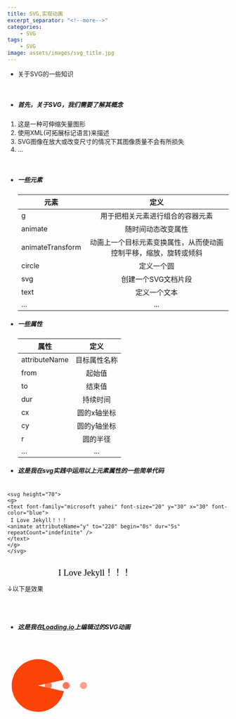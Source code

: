 ```yaml
---
title: SVG,实现动画
excerpt_separator: "<!--more-->"
categories:
    - SVG
tags:
    - SVG
image: assets/images/svg_title.jpg    
---
```

+ 关于SVG的一些知识
<!--more-->
<br>

 + ##### 首先，关于SVG，我们需要了解其概念
 1. 这是一种可伸缩矢量图形
 2. 使用XML(可拓展标记语言)来描述
 3. SVG图像在放大或改变尺寸的情况下其图像质量不会有所损失
 4. ...
<br>
 
 + ##### 一些元素
 
    |元素|定义|
    |---|:---:|
    |g|用于把相关元素进行组合的容器元素|
    |animate|随时间动态改变属性|
    |animateTransform|动画上一个目标元素变换属性，从而使动画控制平移，缩放，旋转或倾斜|
    |circle|定义一个圆|
    |svg|创建一个SVG文档片段|
    |text|定义一个文本|
    |...|...|

+ ##### 一些属性


    |属性|定义|
    |---|:---:|
    |attributeName|目标属性名称|
    |from|起始值|
    |to|结束值|
    |dur|持续时间|
    |cx|圆的x轴坐标|
    |cy|圆的y轴坐标|
    |r|圆的半径|
    |...|...|

+ ##### 这是我在svg实践中运用以上元素属性的一些简单代码

```

<svg height="70">
<g> 
<text font-family="microsoft yahei" font-size="20" y="30" x="30" font-color="blue">
 I Love Jekyll！！！
<animate attributeName="y" to="220" begin="0s" dur="5s"  repeatCount="indefinite" />
</text>
</g>
</svg>

```

↓以下是效果
<svg height="70">
  <g> 
<text font-family="microsoft yahei" font-size="20" y="30" x="30" font-color="blue">
 I Love Jekyll！！！
<animate attributeName="y" to="220" begin="0s" dur="5s"  repeatCount="indefinite" />
</text>
  </g>
</svg>   

<br>
<br>

+ ##### 这是我在[Loading.io](https://loading.io/#)上编辑过的SVG动画
<svg width="200px"  height="200px"  xmlns="http://www.w3.org/2000/svg" viewBox="0 0 100 100" preserveAspectRatio="xMidYMid" class="lds-pacman" style="background: none;">
<g ng-attr-style="display:{{config.showBean}}" style="display:block"><circle cx="79.9238" cy="50" r="4" ng-attr-fill="{{config.c2}}" fill="#ff765c"><animate attributeName="cx" calcMode="linear" values="95;35" keyTimes="0;1" dur="1" begin="-0.67s" repeatCount="indefinite"></animate><animate attributeName="fill-opacity" calcMode="linear" values="0;1;1" keyTimes="0;0.2;1" dur="1" begin="-0.67s" repeatCount="indefinite"></animate></circle><circle cx="40.3238" cy="50" r="4" ng-attr-fill="{{config.c2}}" fill="#ff765c"><animate attributeName="cx" calcMode="linear" values="95;35" keyTimes="0;1" dur="1" begin="-0.33s" repeatCount="indefinite"></animate><animate attributeName="fill-opacity" calcMode="linear" values="0;1;1" keyTimes="0;0.2;1" dur="1" begin="-0.33s" repeatCount="indefinite"></animate></circle><circle cx="60.1238" cy="50" r="4" ng-attr-fill="{{config.c2}}" fill="#ff765c"><animate attributeName="cx" calcMode="linear" values="95;35" keyTimes="0;1" dur="1" begin="0s" repeatCount="indefinite"></animate><animate attributeName="fill-opacity" calcMode="linear" values="0;1;1" keyTimes="0;0.2;1" dur="1" begin="0s" repeatCount="indefinite"></animate></circle></g><g ng-attr-transform="translate({{config.showBeanOffset}} 0)" transform="translate(-15 0)"><path d="M50 50L20 50A30 30 0 0 0 80 50Z" ng-attr-fill="{{config.c1}}" fill="#fc4309" transform="rotate(37.6857 50 50)"><animateTransform attributeName="transform" type="rotate" calcMode="linear" values="0 50 50;45 50 50;0 50 50" keyTimes="0;0.5;1" dur="1s" begin="0s" repeatCount="indefinite"></animateTransform></path><path d="M50 50L20 50A30 30 0 0 1 80 50Z" ng-attr-fill="{{config.c1}}" fill="#fc4309" transform="rotate(-37.6857 50 50)"><animateTransform attributeName="transform" type="rotate" calcMode="linear" values="0 50 50;-45 50 50;0 50 50" keyTimes="0;0.5;1" dur="1s" begin="0s" repeatCount="indefinite">
</animateTransform>
</path>
</g>
</svg>